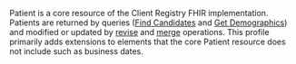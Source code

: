Patient is a core resource of the Client Registry FHIR implementation.  Patients are returned by queries ([Find Candidates](OperationDefinition-bc-patient-find-candidates.html) and [Get Demographics](OperationDefinition-bc-patient-get-demographics.html)) and modified or updated by [revise](OperationDefinition-bc-patient-revise.html) and [merge](OperationDefinition-bc-patient-merge.html) operations. This profile primarily adds extensions to elements that the core Patient resource does not include such as business dates.
